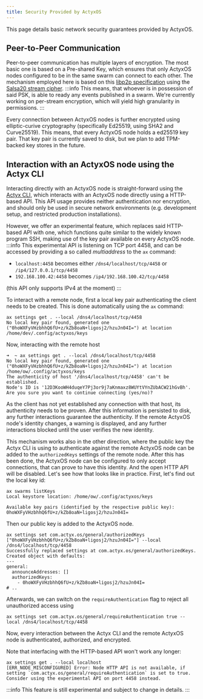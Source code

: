 ```yaml
---
title: Security Provided by ActyxOS
---
```


This page details basic network security guarantees provided by ActyxOS.

## Peer-to-Peer Communication

Peer-to-peer communication has multiple layers of encryption. The most basic one is based on a Pre-shared Key, which
ensures that only ActyxOS nodes configured to be in the same swarm can connect to each other. The mechanism employed
here is based on this [libp2p
specification](https://github.com/libp2p/specs/blob/master/pnet/Private-Networks-PSK-V1.md) using the [Salsa20 stream
cipher](https://en.wikipedia.org/wiki/Salsa20).
:::info
This means, that whoever is in possession of said PSK, is able to ready any events published in a swarm. We're currently
working on per-stream encryption, which will yield high granularity in permissions.
:::

Every connection between ActyxOS nodes is further encrypted using elliptic-curive cryptography (specifically Ed25519,
using SHA2 and Curve25519). This means, that every ActyxOS node holds a ed25519 key pair. That key pair is currently
saved to disk, but we plan to add TPM-backed key stores in the future.

## Interaction with an ActyxOS node using the Actyx CLI

Interacting directly with an ActyxOS node is straight-forward using the [Actyx CLI](../../cli/ax), which interacts with
an ActyxOS node directly using a HTTP-based API. This API usage provides neither authentication nor encryption, and
should only be used in secure network environments (e.g. development setup, and restricted production installations).

However, we offer an experimental feature, which replaces said HTTP-based API with one, which functions quite similar to
the widely known program SSH, making use of the key pair available on every ActyxOS node.
:::info
This experimental API is listening on TCP port 4458, and can be accessed by providing a
so called _multiaddress_ to the `ax` command:

* `localhost:4458` becomes either `/dns4/localhost/tcp/4458` or `/ip4/127.0.0.1/tcp/4458`
* `192.168.100.42:4458` becomes `/ip4/192.168.100.42/tcp/4458`

(this API only supports IPv4 at the moment)
:::

To interact with a remote node, first a local key pair authenticating the client needs to be created. This is done
automatically using the `ax` command:

```
ax settings get . --local /dns4/localhost/tcp/4458
No local key pair found, generated one ("0hoWXFyVHzbhhQ6fU+z/kZb8oaN+ligosj2/hzuJn04I=") at location /home/dev/.config/actyxos/keys
```

Now, interacting with the remote host

```
➜  ~ ax settings get . --local /dns4/localhost/tcp/4458
No local key pair found, generated one ("0hoWXFyVHzbhhQ6fU+z/kZb8oaN+ligosj2/hzuJn04I=") at location /home/ow/.config/actyxos/keys
The authenticity of host '/dns4/localhost/tcp/4458' can't be established.
Node's ID is '12D3KooWH4duqeY7Pj3or9j7aKnmaxz8WUYtVYnZUbACW21hGvBh'.
Are you sure you want to continue connecting (yes/no)?
```

As the client has not yet established any connection with that host, its authenticity needs to be proven. After this
information is persisted to disk, any further interactions guarantee the authenticity. If the remote ActyxOS node's
identity changes, a warning is displayed, and any further interactions blocked until the user verifies the new identity.

This mechanism works also in the other direction, where the public key the Actyx CLI is using to authenticate against
the remote ActyxOS node can be added to the `authorizedKeys` settings of the remote node. After this has been done, the
ActyxOS node can be configured to only accept connections, that can prove to have this identity. And the open HTTP API
will be disabled.
Let's see how that looks like in practice. First, let's find out the local key id:

```
ax swarms listKeys
Local keystore location: /home/ow/.config/actyxos/keys

Available key pairs (identified by the respective public key):
0hoWXFyVHzbhhQ6fU+z/kZb8oaN+ligosj2/hzuJn04I=
```

Then our public key is added to the ActyxOS node.

```
ax settings set com.actyx.os/general/authorizedKeys ["0hoWXFyVHzbhhQ6fU+z/kZb8oaN+ligosj2/hzuJn04I="] --local /dns4/localhost/tcp/4458
Successfully replaced settings at com.actyx.os/general/authorizedKeys. Created object with defaults:
---
general:
  announceAddresses: []
  authorizedKeys:
    - 0hoWXFyVHzbhhQ6fU+z/kZb8oaN+ligosj2/hzuJn04I=
# ..
```

Afterwards, we can switch on the `requireAuthentication` flag to reject all unauthorized access using

```
ax settings set com.actyx.os/general/requireAuthentication true --local /dns4/localhost/tcp/4458
```

Now, every interaction between the Actyx CLI and the remote ActyxOS node is authenticated, authorized, and encrypted.

Note that interfacing with the HTTP-based API won't work any longer:

```
ax settings get . --local localhost
[ERR_NODE_MISCONFIGURED] Error: Node HTTP API is not available, if setting `com.actyx.os/general/requireAuthentication` is set to true. Consider using the experimental API on port 4458 instead.
```

:::info
This feature is still experimental and subject to change in details.
:::
